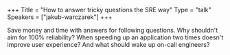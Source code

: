 +++
Title = "How to answer tricky questions the SRE way"
Type = "talk"
Speakers = ["jakub-warczarek"]
+++

Save money and time with answers for following questions. Why shouldn't aim for 100% reliability? When speeding up an application two times doesn't improve user experience? And what should wake up on-call engineers?

